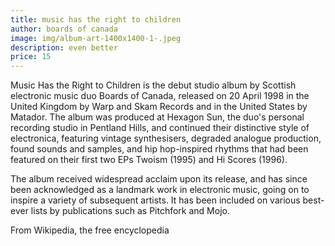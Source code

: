 ```yaml
---
title: music has the right to children
author: boards of canada
image: img/album-art-1400x1400-1-.jpeg
description: even better
price: 15
---
```


Music Has the Right to Children is the debut studio album by Scottish electronic music duo Boards of Canada, released on 20 April 1998 in the United Kingdom by Warp and Skam Records and in the United States by Matador. The album was produced at Hexagon Sun, the duo's personal recording studio in Pentland Hills, and continued their distinctive style of electronica, featuring vintage synthesisers, degraded analogue production, found sounds and samples, and hip hop-inspired rhythms that had been featured on their first two EPs Twoism (1995) and Hi Scores (1996).

The album received widespread acclaim upon its release, and has since been acknowledged as a landmark work in electronic music, going on to inspire a variety of subsequent artists. It has been included on various best-ever lists by publications such as Pitchfork and Mojo.

From Wikipedia, the free encyclopedia
